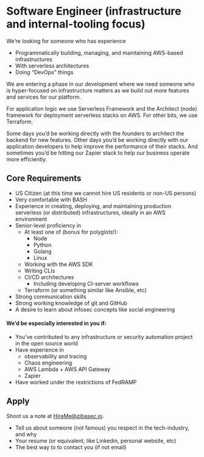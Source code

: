 # Software Engineer (infrastructure and internal-tooling focus)

We’re looking for someone who has experience
* Programmatically building, managing, and maintaining AWS-based infrastructures
* With serverless architectures
* Doing “DevOps” things

We are entering a phase in our development where we need someone who is hyper-focused on infrastructure matters as we build out more features and services for our platform. 

For application logic we use Serverless Framework and the Architect (node) framework for deployment serverless stacks on AWS. For other bits, we use Terraform.

Some days you’d be working directly with the founders to architect the backend for new features. Other days you’d be working directly with our application developers to help improve the performance of their stacks. And sometimes you’d be hitting our Zapier stack to help our business operate more efficiently.

## Core Requirements

* US Citizen (at this time we cannot hire US residents or non-US persons)
* Very comfortable with BASH
* Experience in creating, deploying, and maintaining production serverless (or distributed) infrastructures, ideally in an AWS environment
* Senior-level proficiency in 
  * At least one of (bonus for polyglots!):
    * Node
    * Python
    * Golang
    * Linux
  * Working with the AWS SDK
  * Writing CLIs
  * CI/CD architectures
    * Including developing CI-server workflows
  * Terraform (or something similar like Ansible, etc)
* Strong communication skills
* Strong working knowledge of git and GitHub
* A desire to learn about infosec concepts like social engineering

#### We’d be especially interested in you if:
* You’ve contributed to any infrastructure or security automation project in the open source world
* Have experience in 
  * observability and tracing
  * Chaos engineering
  * AWS Lambda + AWS API Gateway
  * Zapier
* Have worked under the restrictions of FedRAMP

## Apply

Shoot us a note at HireMe@zibasec.io.

* Tell us about someone (not famous) you respect in the tech-industry, and why
* Your resume (or equivalent, like Linkedin, personal website, etc)
* The best way to to contact you (if not email)
 
